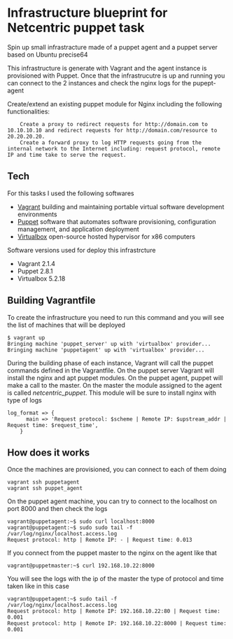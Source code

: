 # Infrastructure blueprint for Netcentric puppet task

Spin up small infrastracture made of a puppet agent and a puppet server based on Ubuntu precise64 

This infrastructure is generate with Vagrant and the agent instance is provisioned with Puppet.
Once that the infrastrucutre is up and running you can connect to the 2 instances and check the nginx logs for the pupept-agent

Create/extend an existing puppet module for Nginx including the following functionalities:
```
    Create a proxy to redirect requests for http://domain.com to 10.10.10.10 and redirect requests for http://domain.com/resource to 20.20.20.20.
    Create a forward proxy to log HTTP requests going from the internal network to the Internet including: request protocol, remote IP and time take to serve the request.
```

## Tech

For this tasks I used the following softwares

* [Vagrant](https://www.vagrantup.com/) building and maintaining portable virtual software development environments
* [Puppet](https://www.puppet.com/) software that automates software provisioning, configuration management, and application deployment
* [Virtualbox](https://www.virtualbox.org) open-source hosted hypervisor for x86 computers

Software versions used for deploy this infrastrcture 

* Vagrant 2.1.4
* Puppet 2.8.1
* Virtualbox 5.2.18

## Building Vagrantfile

To create the infrastructure you need to run this command and you will see the list of machines that will be deployed

```
$ vagrant up
Bringing machine 'puppet_server' up with 'virtualbox' provider...
Bringing machine 'puppetagent' up with 'virtualbox' provider...
```

During the building phase of each instance, Vagrant will call the puppet commands defined in the Vagrantfile.
On the puppet server Vagrant will install the nginx and apt puppet modules.
On the puppet agent, puppet will make a call to the master.
On the master the module assigned to the agent is called *netcentric_puppet*.
This module will be sure to install nginx with type of logs

```
log_format => {
      main => 'Request protocol: $scheme | Remote IP: $upstream_addr | Request time: $request_time',
    }
```

## How does it works

Once the machines are provisioned, you can connect to each of them doing

```
vagrant ssh puppetagent
vagrant ssh puppet_agent
```

On the puppet agent machine, you can try to connect to the localhost on port 8000 and then check the logs

```
vagrant@puppetagent:~$ sudo curl localhost:8000
vagrant@puppetagent:~$ sudo sudo tail -f /var/log/nginx/localhost.access.log
Request protocol: http | Remote IP: - | Request time: 0.013
```

If you connect from the puppet master to the nginx on the agent like that
```
vagrant@puppetmaster:~$ curl 192.168.10.22:8000
```

You will see the logs with the ip of the master the type of protocol and time taken like in this case

```
vagrant@puppetagent:~$ sudo tail -f /var/log/nginx/localhost.access.log
Request protocol: http | Remote IP: 192.168.10.22:80 | Request time: 0.001
Request protocol: http | Remote IP: 192.168.10.22:8000 | Request time: 0.001
```